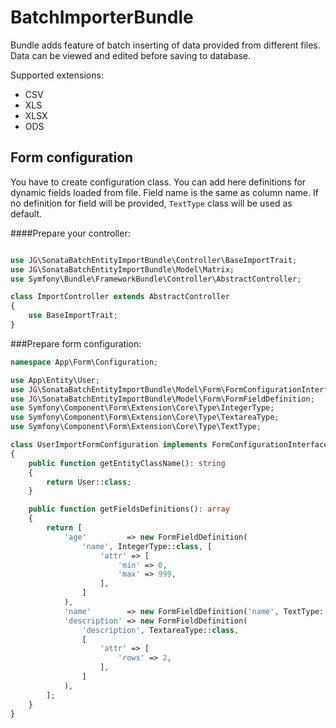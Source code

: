 BatchImporterBundle
=

Bundle adds feature of batch inserting of data provided from different files. 
Data can be viewed and edited before saving to database.

Supported extensions:
* CSV
* XLS
* XLSX
* ODS


Form configuration
--

You have to create configuration class. You can add here definitions for dynamic fields loaded from file. 
Field name is the same as column name.
If no definition for field will be provided, `TextType` class will be used as default.

####Prepare your controller:
```php

use JG\SonataBatchEntityImportBundle\Controller\BaseImportTrait;
use JG\SonataBatchEntityImportBundle\Model\Matrix;
use Symfony\Bundle\FrameworkBundle\Controller\AbstractController;

class ImportController extends AbstractController
{
    use BaseImportTrait;
}
```

###Prepare form configuration:
```php
namespace App\Form\Configuration;

use App\Entity\User;
use JG\SonataBatchEntityImportBundle\Model\Form\FormConfigurationInterface;
use JG\SonataBatchEntityImportBundle\Model\Form\FormFieldDefinition;
use Symfony\Component\Form\Extension\Core\Type\IntegerType;
use Symfony\Component\Form\Extension\Core\Type\TextareaType;
use Symfony\Component\Form\Extension\Core\Type\TextType;

class UserImportFormConfiguration implements FormConfigurationInterface
{
    public function getEntityClassName(): string
    {
        return User::class;
    }

    public function getFieldsDefinitions(): array
    {
        return [
            'age'         => new FormFieldDefinition(
                'name', IntegerType::class, [
                    'attr' => [
                        'min' => 0,
                        'max' => 999,
                    ],
                ]
            ),
            'name'        => new FormFieldDefinition('name', TextType::class),
            'description' => new FormFieldDefinition(
                'description', TextareaType::class,
                [
                    'attr' => [
                        'rows' => 2,
                    ],
                ]
            ),
        ];
    }
}
```
